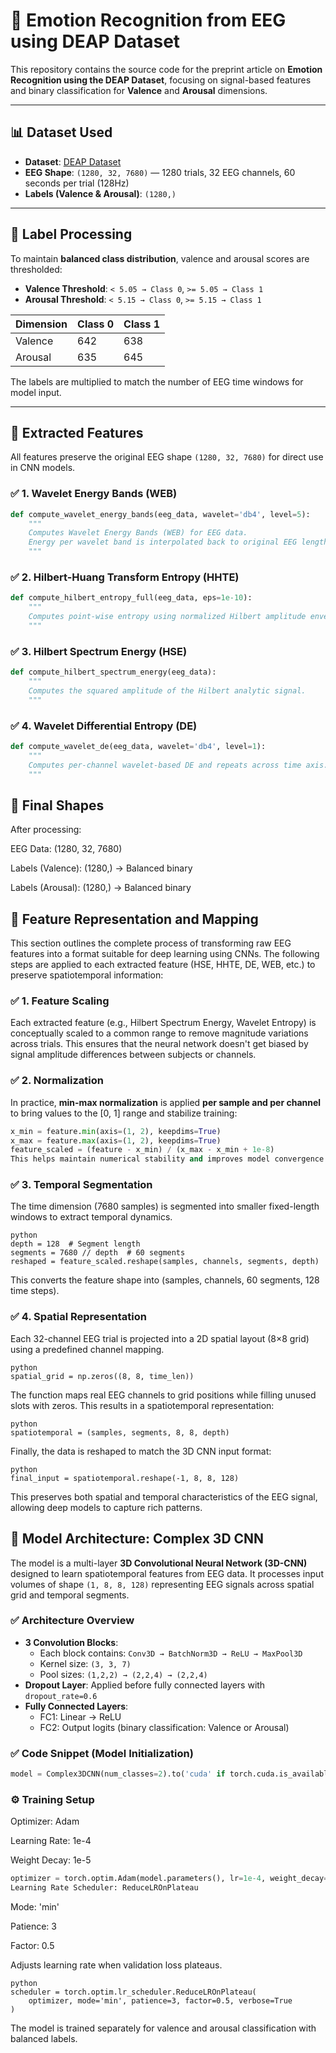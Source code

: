 # 🧠 Emotion Recognition from EEG using DEAP Dataset

This repository contains the source code for the preprint article on **Emotion Recognition using the DEAP Dataset**, focusing on signal-based features and binary classification for **Valence** and **Arousal** dimensions.

---

## 📊 Dataset Used
- **Dataset**: [DEAP Dataset](http://www.eecs.qmul.ac.uk/mmv/datasets/deap/)
- **EEG Shape**: `(1280, 32, 7680)` — 1280 trials, 32 EEG channels, 60 seconds per trial (128Hz)
- **Labels (Valence & Arousal)**: `(1280,)`

---

## 🧾 Label Processing

To maintain **balanced class distribution**, valence and arousal scores are thresholded:

- **Valence Threshold**: `< 5.05 → Class 0`, `>= 5.05 → Class 1`
- **Arousal Threshold**: `< 5.15 → Class 0`, `>= 5.15 → Class 1`

| Dimension | Class 0 | Class 1 |
|-----------|---------|---------|
| Valence   | 642     | 638     |
| Arousal   | 635     | 645     |

The labels are multiplied to match the number of EEG time windows for model input.

---

## 🧠 Extracted Features

All features preserve the original EEG shape `(1280, 32, 7680)` for direct use in CNN models.

### ✅ 1. Wavelet Energy Bands (WEB)
```python
def compute_wavelet_energy_bands(eeg_data, wavelet='db4', level=5):
    """
    Computes Wavelet Energy Bands (WEB) for EEG data.
    Energy per wavelet band is interpolated back to original EEG length.
    """
```
### ✅ 2. Hilbert-Huang Transform Entropy (HHTE) 
```python
def compute_hilbert_entropy_full(eeg_data, eps=1e-10):
    """
    Computes point-wise entropy using normalized Hilbert amplitude envelope.
    """
```
### ✅ 3. Hilbert Spectrum Energy (HSE) 
```python
def compute_hilbert_spectrum_energy(eeg_data):
    """
    Computes the squared amplitude of the Hilbert analytic signal.
    """
```
### ✅ 4. Wavelet Differential Entropy (DE) 
```python
def compute_wavelet_de(eeg_data, wavelet='db4', level=1):
    """
    Computes per-channel wavelet-based DE and repeats across time axis.
    """
```

## 🧪 Final Shapes
After processing:

EEG Data: (1280, 32, 7680)

Labels (Valence): (1280,) → Balanced binary

Labels (Arousal): (1280,) → Balanced binary


## 🔁 Feature Representation and Mapping

This section outlines the complete process of transforming raw EEG features into a format suitable for deep learning using CNNs. The following steps are applied to each extracted feature (HSE, HHTE, DE, WEB, etc.) to preserve spatiotemporal information:


### ✅ 1. Feature Scaling 

Each extracted feature (e.g., Hilbert Spectrum Energy, Wavelet Entropy) is conceptually scaled to a common range to remove magnitude variations across trials. This ensures that the neural network doesn't get biased by signal amplitude differences between subjects or channels.


### ✅ 2. Normalization 

In practice, **min-max normalization** is applied **per sample and per channel** to bring values to the [0, 1] range and stabilize training:

```python
x_min = feature.min(axis=(1, 2), keepdims=True)
x_max = feature.max(axis=(1, 2), keepdims=True)
feature_scaled = (feature - x_min) / (x_max - x_min + 1e-8)
This helps maintain numerical stability and improves model convergence.
```
### ✅ 3. Temporal Segmentation
The time dimension (7680 samples) is segmented into smaller fixed-length windows to extract temporal dynamics.
```
python
depth = 128  # Segment length
segments = 7680 // depth  # 60 segments
reshaped = feature_scaled.reshape(samples, channels, segments, depth)
```
This converts the feature shape into (samples, channels, 60 segments, 128 time steps).

### ✅ 4. Spatial Representation
Each 32-channel EEG trial is projected into a 2D spatial layout (8×8 grid) using a predefined channel mapping.
```
python
spatial_grid = np.zeros((8, 8, time_len))
```
The function maps real EEG channels to grid positions while filling unused slots with zeros. This results in a spatiotemporal representation:
```
python
spatiotemporal = (samples, segments, 8, 8, depth)
```
Finally, the data is reshaped to match the 3D CNN input format:
```
python
final_input = spatiotemporal.reshape(-1, 8, 8, 128)
```
This preserves both spatial and temporal characteristics of the EEG signal, allowing deep models to capture rich patterns.



## 🧠 Model Architecture: Complex 3D CNN

The model is a multi-layer **3D Convolutional Neural Network (3D-CNN)** designed to learn spatiotemporal features from EEG data. It processes input volumes of shape `(1, 8, 8, 128)` representing EEG signals across spatial grid and temporal segments.

### ✅ Architecture Overview

- **3 Convolution Blocks**:
  - Each block contains: `Conv3D → BatchNorm3D → ReLU → MaxPool3D`
  - Kernel size: `(3, 3, 7)`
  - Pool sizes: `(1,2,2) → (2,2,4) → (2,2,4)`
- **Dropout Layer**: Applied before fully connected layers with `dropout_rate=0.6`
- **Fully Connected Layers**:
  - FC1: Linear → ReLU
  - FC2: Output logits (binary classification: Valence or Arousal)

### ✅ Code Snippet (Model Initialization)

```python
model = Complex3DCNN(num_classes=2).to('cuda' if torch.cuda.is_available() else 'cpu')
```

### ⚙️ Training Setup
Optimizer: Adam

Learning Rate: 1e-4

Weight Decay: 1e-5

```python
optimizer = torch.optim.Adam(model.parameters(), lr=1e-4, weight_decay=1e-5)
Learning Rate Scheduler: ReduceLROnPlateau
```

Mode: 'min'

Patience: 3

Factor: 0.5

Adjusts learning rate when validation loss plateaus.

```
python
scheduler = torch.optim.lr_scheduler.ReduceLROnPlateau(
    optimizer, mode='min', patience=3, factor=0.5, verbose=True
)
```

The model is trained separately for valence and arousal classification with balanced labels.

